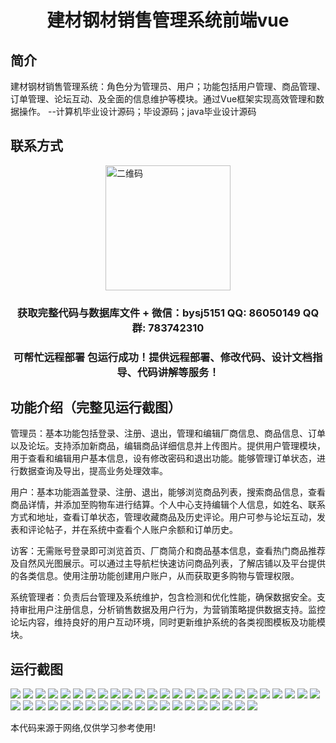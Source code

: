 <p><h1 align="center">建材钢材销售管理系统前端vue</h1></p>

## 简介
建材钢材销售管理系统：角色分为管理员、用户；功能包括用户管理、商品管理、订单管理、论坛互动、及全面的信息维护等模块。通过Vue框架实现高效管理和数据操作。    --计算机毕业设计源码；毕设源码；java毕业设计源码


## 联系方式
<img src="https://bs-1329754181.cos.ap-shanghai.myqcloud.com/wx.jpg" alt="二维码" style="display: block; margin: 0 auto;" width="200px">
<p><h3 align="center">获取完整代码与数据库文件 + 微信：bysj5151 QQ: 86050149 QQ群: 783742310</h3></p>
<p><h3 align="center">可帮忙远程部署 包运行成功！提供远程部署、修改代码、设计文档指导、代码讲解等服务！</h3></p>

## 功能介绍（完整见运行截图）
管理员：基本功能包括登录、注册、退出，管理和编辑厂商信息、商品信息、订单以及论坛。支持添加新商品，编辑商品详细信息并上传图片。提供用户管理模块，用于查看和编辑用户基本信息，设有修改密码和退出功能。能够管理订单状态，进行数据查询及导出，提高业务处理效率。

用户：基本功能涵盖登录、注册、退出，能够浏览商品列表，搜索商品信息，查看商品详情，并添加至购物车进行结算。个人中心支持编辑个人信息，如姓名、联系方式和地址，查看订单状态，管理收藏商品及历史评论。用户可参与论坛互动，发表和评论帖子，并在系统中查看个人账户余额和订单历史。

访客：无需账号登录即可浏览首页、厂商简介和商品基本信息，查看热门商品推荐及自然风光图展示。可以通过主导航栏快速访问商品列表，了解店铺以及平台提供的各类信息。使用注册功能创建用户账户，从而获取更多购物与管理权限。

系统管理者：负责后台管理及系统维护，包含检测和优化性能，确保数据安全。支持审批用户注册信息，分析销售数据及用户行为，为营销策略提供数据支持。监控论坛内容，维持良好的用户互动环境，同时更新维护系统的各类视图模板及功能模块。


## 运行截图
![](https://bs-1329754181.cos.ap-shanghai.myqcloud.com/ssm/BuildingMaterialsSalesManagementSystem/img/001.jpg)
![](https://bs-1329754181.cos.ap-shanghai.myqcloud.com/ssm/BuildingMaterialsSalesManagementSystem/img/002.jpg)
![](https://bs-1329754181.cos.ap-shanghai.myqcloud.com/ssm/BuildingMaterialsSalesManagementSystem/img/003.jpg)
![](https://bs-1329754181.cos.ap-shanghai.myqcloud.com/ssm/BuildingMaterialsSalesManagementSystem/img/004.jpg)
![](https://bs-1329754181.cos.ap-shanghai.myqcloud.com/ssm/BuildingMaterialsSalesManagementSystem/img/005.jpg)
![](https://bs-1329754181.cos.ap-shanghai.myqcloud.com/ssm/BuildingMaterialsSalesManagementSystem/img/006.jpg)
![](https://bs-1329754181.cos.ap-shanghai.myqcloud.com/ssm/BuildingMaterialsSalesManagementSystem/img/007.jpg)
![](https://bs-1329754181.cos.ap-shanghai.myqcloud.com/ssm/BuildingMaterialsSalesManagementSystem/img/008.jpg)
![](https://bs-1329754181.cos.ap-shanghai.myqcloud.com/ssm/BuildingMaterialsSalesManagementSystem/img/009.jpg)
![](https://bs-1329754181.cos.ap-shanghai.myqcloud.com/ssm/BuildingMaterialsSalesManagementSystem/img/010.jpg)
![](https://bs-1329754181.cos.ap-shanghai.myqcloud.com/ssm/BuildingMaterialsSalesManagementSystem/img/011.jpg)
![](https://bs-1329754181.cos.ap-shanghai.myqcloud.com/ssm/BuildingMaterialsSalesManagementSystem/img/012.jpg)
![](https://bs-1329754181.cos.ap-shanghai.myqcloud.com/ssm/BuildingMaterialsSalesManagementSystem/img/013.jpg)
![](https://bs-1329754181.cos.ap-shanghai.myqcloud.com/ssm/BuildingMaterialsSalesManagementSystem/img/014.jpg)
![](https://bs-1329754181.cos.ap-shanghai.myqcloud.com/ssm/BuildingMaterialsSalesManagementSystem/img/015.jpg)
![](https://bs-1329754181.cos.ap-shanghai.myqcloud.com/ssm/BuildingMaterialsSalesManagementSystem/img/016.jpg)
![](https://bs-1329754181.cos.ap-shanghai.myqcloud.com/ssm/BuildingMaterialsSalesManagementSystem/img/017.jpg)
![](https://bs-1329754181.cos.ap-shanghai.myqcloud.com/ssm/BuildingMaterialsSalesManagementSystem/img/018.jpg)
![](https://bs-1329754181.cos.ap-shanghai.myqcloud.com/ssm/BuildingMaterialsSalesManagementSystem/img/019.jpg)
![](https://bs-1329754181.cos.ap-shanghai.myqcloud.com/ssm/BuildingMaterialsSalesManagementSystem/img/020.jpg)
![](https://bs-1329754181.cos.ap-shanghai.myqcloud.com/ssm/BuildingMaterialsSalesManagementSystem/img/021.jpg)
![](https://bs-1329754181.cos.ap-shanghai.myqcloud.com/ssm/BuildingMaterialsSalesManagementSystem/img/022.jpg)
![](https://bs-1329754181.cos.ap-shanghai.myqcloud.com/ssm/BuildingMaterialsSalesManagementSystem/img/023.jpg)
![](https://bs-1329754181.cos.ap-shanghai.myqcloud.com/ssm/BuildingMaterialsSalesManagementSystem/img/024.jpg)
![](https://bs-1329754181.cos.ap-shanghai.myqcloud.com/ssm/BuildingMaterialsSalesManagementSystem/img/025.jpg)
![](https://bs-1329754181.cos.ap-shanghai.myqcloud.com/ssm/BuildingMaterialsSalesManagementSystem/img/026.jpg)
![](https://bs-1329754181.cos.ap-shanghai.myqcloud.com/ssm/BuildingMaterialsSalesManagementSystem/img/027.jpg)
![](https://bs-1329754181.cos.ap-shanghai.myqcloud.com/ssm/BuildingMaterialsSalesManagementSystem/img/028.jpg)
![](https://bs-1329754181.cos.ap-shanghai.myqcloud.com/ssm/BuildingMaterialsSalesManagementSystem/img/029.jpg)
![](https://bs-1329754181.cos.ap-shanghai.myqcloud.com/ssm/BuildingMaterialsSalesManagementSystem/img/030.jpg)
![](https://bs-1329754181.cos.ap-shanghai.myqcloud.com/ssm/BuildingMaterialsSalesManagementSystem/img/031.jpg)
![](https://bs-1329754181.cos.ap-shanghai.myqcloud.com/ssm/BuildingMaterialsSalesManagementSystem/img/032.jpg)
![](https://bs-1329754181.cos.ap-shanghai.myqcloud.com/ssm/BuildingMaterialsSalesManagementSystem/img/033.jpg)
![](https://bs-1329754181.cos.ap-shanghai.myqcloud.com/ssm/BuildingMaterialsSalesManagementSystem/img/034.jpg)
![](https://bs-1329754181.cos.ap-shanghai.myqcloud.com/ssm/BuildingMaterialsSalesManagementSystem/img/035.jpg)
![](https://bs-1329754181.cos.ap-shanghai.myqcloud.com/ssm/BuildingMaterialsSalesManagementSystem/img/036.jpg)
![](https://bs-1329754181.cos.ap-shanghai.myqcloud.com/ssm/BuildingMaterialsSalesManagementSystem/img/037.jpg)
![](https://bs-1329754181.cos.ap-shanghai.myqcloud.com/ssm/BuildingMaterialsSalesManagementSystem/img/038.jpg)
![](https://bs-1329754181.cos.ap-shanghai.myqcloud.com/ssm/BuildingMaterialsSalesManagementSystem/img/039.jpg)
![](https://bs-1329754181.cos.ap-shanghai.myqcloud.com/ssm/BuildingMaterialsSalesManagementSystem/img/040.jpg)
![](https://bs-1329754181.cos.ap-shanghai.myqcloud.com/ssm/BuildingMaterialsSalesManagementSystem/img/041.jpg)
![](https://bs-1329754181.cos.ap-shanghai.myqcloud.com/ssm/BuildingMaterialsSalesManagementSystem/img/042.jpg)
![](https://bs-1329754181.cos.ap-shanghai.myqcloud.com/ssm/BuildingMaterialsSalesManagementSystem/img/043.jpg)
![](https://bs-1329754181.cos.ap-shanghai.myqcloud.com/ssm/BuildingMaterialsSalesManagementSystem/img/044.jpg)
![](https://bs-1329754181.cos.ap-shanghai.myqcloud.com/ssm/BuildingMaterialsSalesManagementSystem/img/045.jpg)

<p>本代码来源于网络,仅供学习参考使用!</p>
